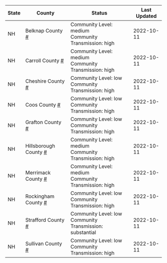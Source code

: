 State | County | Status | Last Updated
--- | --- | --- | --- 
NH | Belknap County <a href="#belknap_county">#</a> | <a name="belknap_county"></a>Community Level: medium<br/>Community Transmission: high | 2022-10-11
NH | Carroll County <a href="#carroll_county">#</a> | <a name="carroll_county"></a>Community Level: medium<br/>Community Transmission: high | 2022-10-11
NH | Cheshire County <a href="#cheshire_county">#</a> | <a name="cheshire_county"></a>Community Level: low<br/>Community Transmission: high | 2022-10-11
NH | Coos County <a href="#coos_county">#</a> | <a name="coos_county"></a>Community Level: low<br/>Community Transmission: high | 2022-10-11
NH | Grafton County <a href="#grafton_county">#</a> | <a name="grafton_county"></a>Community Level: low<br/>Community Transmission: high | 2022-10-11
NH | Hillsborough County <a href="#hillsborough_county">#</a> | <a name="hillsborough_county"></a>Community Level: medium<br/>Community Transmission: high | 2022-10-11
NH | Merrimack County <a href="#merrimack_county">#</a> | <a name="merrimack_county"></a>Community Level: medium<br/>Community Transmission: high | 2022-10-11
NH | Rockingham County <a href="#rockingham_county">#</a> | <a name="rockingham_county"></a>Community Level: low<br/>Community Transmission: high | 2022-10-11
NH | Strafford County <a href="#strafford_county">#</a> | <a name="strafford_county"></a>Community Level: low<br/>Community Transmission: substantial | 2022-10-11
NH | Sullivan County <a href="#sullivan_county">#</a> | <a name="sullivan_county"></a>Community Level: low<br/>Community Transmission: high | 2022-10-11
